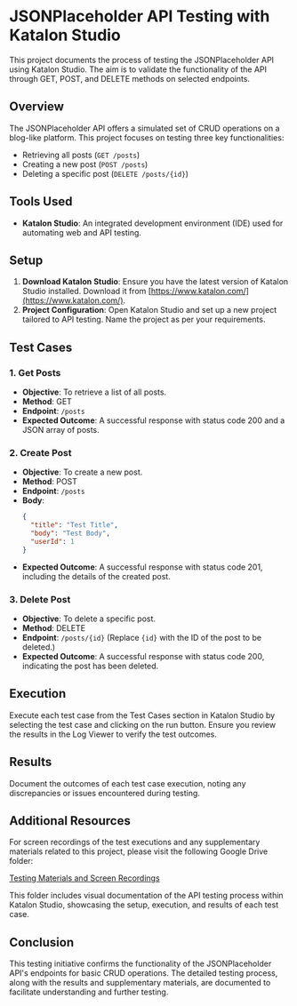 # JSONPlaceholder API Testing with Katalon Studio

This project documents the process of testing the JSONPlaceholder API using Katalon Studio. The aim is to validate the functionality of the API through GET, POST, and DELETE methods on selected endpoints.

## Overview

The JSONPlaceholder API offers a simulated set of CRUD operations on a blog-like platform. This project focuses on testing three key functionalities:

- Retrieving all posts (`GET /posts`)
- Creating a new post (`POST /posts`)
- Deleting a specific post (`DELETE /posts/{id}`)

## Tools Used

- **Katalon Studio**: An integrated development environment (IDE) used for automating web and API testing.

## Setup

1. **Download Katalon Studio**: Ensure you have the latest version of Katalon Studio installed. Download it from [https://www.katalon.com/](https://www.katalon.com/).
2. **Project Configuration**: Open Katalon Studio and set up a new project tailored to API testing. Name the project as per your requirements.

## Test Cases

### 1. Get Posts

- **Objective**: To retrieve a list of all posts.
- **Method**: GET
- **Endpoint**: `/posts`
- **Expected Outcome**: A successful response with status code 200 and a JSON array of posts.

### 2. Create Post

- **Objective**: To create a new post.
- **Method**: POST
- **Endpoint**: `/posts`
- **Body**:
    ```json
    {
      "title": "Test Title",
      "body": "Test Body",
      "userId": 1
    }
    ```
- **Expected Outcome**: A successful response with status code 201, including the details of the created post.

### 3. Delete Post

- **Objective**: To delete a specific post.
- **Method**: DELETE
- **Endpoint**: `/posts/{id}` (Replace `{id}` with the ID of the post to be deleted.)
- **Expected Outcome**: A successful response with status code 200, indicating the post has been deleted.

## Execution

Execute each test case from the Test Cases section in Katalon Studio by selecting the test case and clicking on the run button. Ensure you review the results in the Log Viewer to verify the test outcomes.

## Results

Document the outcomes of each test case execution, noting any discrepancies or issues encountered during testing.

## Additional Resources

For screen recordings of the test executions and any supplementary materials related to this project, please visit the following Google Drive folder:

[Testing Materials and Screen Recordings](https://drive.google.com/drive/folders/1dzYIHdaLwx10_M-OGsrvVWQoWD_kUSha?usp=sharing)

This folder includes visual documentation of the API testing process within Katalon Studio, showcasing the setup, execution, and results of each test case.

## Conclusion

This testing initiative confirms the functionality of the JSONPlaceholder API's endpoints for basic CRUD operations. The detailed testing process, along with the results and supplementary materials, are documented to facilitate understanding and further testing.
